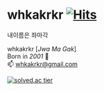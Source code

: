 <!--
**whkakrkr/whkakrkr** is a ✨ _special_ ✨ repository because its `README.md` (this file) appears on your GitHub profile.
-->
# whkakrkr   [![Hits](https://hits.seeyoufarm.com/api/count/incr/badge.svg?url=https%3A%2F%2Fgithub.com%2Fwhkakrkr&count_bg=%23000000&title_bg=%23FAB0B0&icon=lg.svg&icon_color=%23000000&title=hits&edge_flat=false)](https://hits.seeyoufarm.com)   

내이름은 좌마각   

whkakrkr [*Jwa Ma Gak*]   
Born in *2001* :cake:   
📫 whkakrkr@gmail.com    

[![solved.ac tier](http://mazassumnida.wtf/api/generate_badge?boj=whkakrkr)](https://solved.ac/whkakrkr)   
